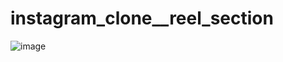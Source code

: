 # instagram_clone__reel_section

![image](https://github.com/Subhajitorrin/instagram_clone__reel_section/assets/109899216/c993af40-fab5-49be-9648-801a22c5198c)
